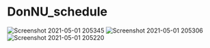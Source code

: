 # DonNU_schedule

![Screenshot 2021-05-01 205345](https://user-images.githubusercontent.com/45400934/116790906-8e6e4980-aabf-11eb-905b-39fa7da47aec.png)
![Screenshot 2021-05-01 205306](https://user-images.githubusercontent.com/45400934/116790914-9201d080-aabf-11eb-9d37-70b8124877ce.png)
![Screenshot 2021-05-01 205220](https://user-images.githubusercontent.com/45400934/116790918-94fcc100-aabf-11eb-8f0c-4ceaaf6db946.png)

